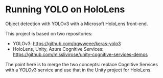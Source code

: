 # Running YOLO on HoloLens
Object detection with YOLOv3 with a Microsoft HoloLens front-end.

This project is based on two repositories:
* YOLOv3: https://github.com/qqwweee/keras-yolo3
* HoloLens, Unity, Azure Cognitive Services: https://github.com/misslivirose/unity-cognitive-services-demos

The point here is to merge the two concepts: replace Cognitive Services with a YOLOv3 service and use that in the Unity project for HoloLens.
